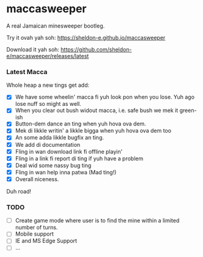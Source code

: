 # maccasweeper
A real Jamaican minesweeper bootleg.

Try it ovah yah soh: <link>https://sheldon-e.github.io/maccasweeper</link>

Download it yah soh: <link>https://github.com/sheldon-e/maccasweeper/releases/latest</link>

### Latest Macca
 Whole heap a new tings get add:

- [x] We have some wheelin' macca fi yuh look pon when you lose. Yuh ago lose nuff so might as well.
- [x] When you clear out bush widout macca, i.e. safe bush we mek it green-ish
- [x] Button-dem dance an ting when yuh hova ova dem.
- [x] Mek di likkle writin' a likkle bigga when yuh hova ova dem too
- [x] An some adda likkle bugfix an ting.
- [x] We add di documentation
- [x] Fling in wan download link fi offline playin'
- [x] Fling in a link fi report di ting if yuh have a problem
- [x] Deal wid some nassy bug ting
- [x] Fling in wan help inna patwa (Mad ting!)
- [x] Overall niceness.

Duh road!

### TODO

- [ ] Create game mode where user is to find the mine within a limited number of turns.
- [ ] Mobile support
- [ ] IE and MS Edge Support
- [ ] ...
